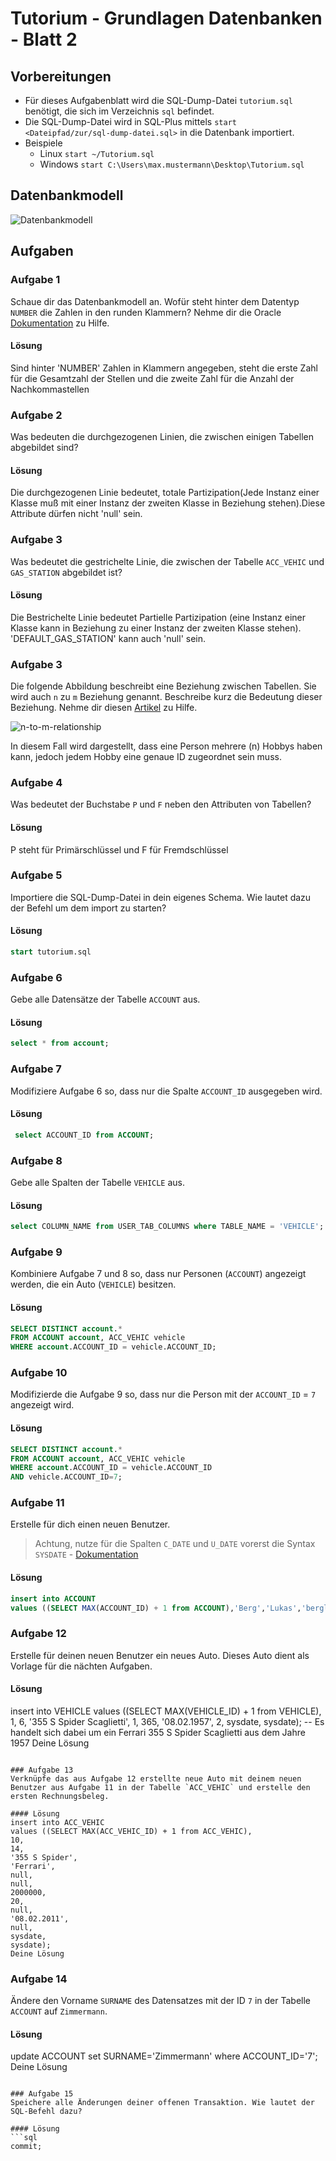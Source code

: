 # Tutorium - Grundlagen Datenbanken - Blatt 2

## Vorbereitungen
* Für dieses Aufgabenblatt wird die SQL-Dump-Datei `tutorium.sql` benötigt, die sich im Verzeichnis `sql` befindet.
* Die SQL-Dump-Datei wird in SQL-Plus mittels `start <Dateipfad/zur/sql-dump-datei.sql>` in die Datenbank importiert.
* Beispiele
  * Linux `start ~/Tutorium.sql`
  * Windows `start C:\Users\max.mustermann\Desktop\Tutorium.sql`

## Datenbankmodell
![Datenbankmodell](./img/datamodler_schema.png)

## Aufgaben

### Aufgabe 1
Schaue dir das Datenbankmodell an. Wofür steht hinter dem Datentyp `NUMBER` die Zahlen in den runden Klammern?
Nehme dir die Oracle [Dokumentation](https://docs.oracle.com/cd/B28359_01/server.111/b28318/datatype.htm#CNCPT012) zu Hilfe.

#### Lösung
Sind hinter 'NUMBER' Zahlen in Klammern angegeben, steht die erste Zahl für die Gesamtzahl der Stellen und die zweite Zahl für die Anzahl der Nachkommastellen

### Aufgabe 2
Was bedeuten die durchgezogenen Linien, die zwischen einigen Tabellen abgebildet sind?

#### Lösung
Die durchgezogenen Linie bedeutet, totale Partizipation(Jede Instanz einer Klasse muß mit einer Instanz der zweiten
Klasse in Beziehung stehen).Diese Attribute dürfen nicht 'null' sein.

### Aufgabe 3
Was bedeutet die gestrichelte Linie, die zwischen der Tabelle `ACC_VEHIC` und `GAS_STATION` abgebildet ist?

#### Lösung
Die Bestrichelte Linie bedeutet Partielle Partizipation (eine Instanz einer Klasse kann in Beziehung zu einer
Instanz der zweiten Klasse stehen). 'DEFAULT_GAS_STATION' kann auch 'null' sein.

### Aufgabe 3
Die folgende Abbildung beschreibt eine Beziehung zwischen Tabellen. Sie wird auch `n` zu `m` Beziehung genannt. Beschreibe kurz die Bedeutung dieser Beziehung.
Nehme dir diesen [Artikel](https://glossar.hs-augsburg.de/Beziehungstypen) zu Hilfe.

![n-to-m-relationship](./img/n-to-m-relationship.png)

In diesem Fall wird dargestellt, dass eine Person mehrere (n) Hobbys haben kann, jedoch jedem Hobby eine genaue ID zugeordnet sein muss.

### Aufgabe 4
Was bedeutet der Buchstabe `P` und `F` neben den Attributen von Tabellen?

#### Lösung
P steht für Primärschlüssel und F für Fremdschlüssel

### Aufgabe 5
Importiere die SQL-Dump-Datei in dein eigenes Schema. Wie lautet dazu der Befehl um dem import zu starten?

#### Lösung
```sql
start tutorium.sql
```

### Aufgabe 6
Gebe alle Datensätze der Tabelle `ACCOUNT` aus.

#### Lösung
```sql
select * from account;
```

### Aufgabe 7
Modifiziere Aufgabe 6 so, dass nur die Spalte `ACCOUNT_ID` ausgegeben wird.

#### Lösung
```sql
 select ACCOUNT_ID from ACCOUNT;
```

### Aufgabe 8
Gebe alle Spalten der Tabelle `VEHICLE` aus.

#### Lösung
```sql
select COLUMN_NAME from USER_TAB_COLUMNS where TABLE_NAME = 'VEHICLE';
```

### Aufgabe 9
Kombiniere Aufgabe 7 und 8 so, dass nur Personen (`ACCOUNT`) angezeigt werden, die ein Auto (`VEHICLE`) besitzen.

#### Lösung
```sql
SELECT DISTINCT account.* 
FROM ACCOUNT account, ACC_VEHIC vehicle 
WHERE account.ACCOUNT_ID = vehicle.ACCOUNT_ID;
```

### Aufgabe 10
Modifizierde die Aufgabe 9 so, dass nur die Person mit der `ACCOUNT_ID` = `7` angezeigt wird.

#### Lösung
```sql
SELECT DISTINCT account.* 
FROM ACCOUNT account, ACC_VEHIC vehicle 
WHERE account.ACCOUNT_ID = vehicle.ACCOUNT_ID
AND vehicle.ACCOUNT_ID=7;
```

### Aufgabe 11
Erstelle für dich einen neuen Benutzer.
> Achtung, nutze für die Spalten `C_DATE` und `U_DATE` vorerst die Syntax `SYSDATE` - [Dokumentation](https://docs.oracle.com/cd/B19306_01/server.102/b14200/functions172.htm)

#### Lösung
```sql
insert into ACCOUNT
values ((SELECT MAX(ACCOUNT_ID) + 1 from ACCOUNT),'Berg','Lukas','berglu@hochschule-trier.de',sysdate,sysdate);

```

### Aufgabe 12
Erstelle für deinen neuen Benutzer ein neues Auto. Dieses Auto dient als Vorlage für die nächten Aufgaben.

#### Lösung
insert into VEHICLE
values ((SELECT MAX(VEHICLE_ID) + 1 from VEHICLE),
1,
6,
'355 S Spider Scaglietti',
1,
365,
'08.02.1957',
2,
sysdate,
sysdate);
-- Es handelt sich dabei um ein Ferrari 355 S Spider Scaglietti aus dem Jahre 1957
Deine Lösung
```

### Aufgabe 13
Verknüpfe das aus Aufgabe 12 erstellte neue Auto mit deinem neuen Benutzer aus Aufgabe 11 in der Tabelle `ACC_VEHIC` und erstelle den ersten Rechnungsbeleg.

#### Lösung
insert into ACC_VEHIC
values ((SELECT MAX(ACC_VEHIC_ID) + 1 from ACC_VEHIC),
10,
14,
'355 S Spider',
'Ferrari',
null,
null,
2000000,
20,
null,
'08.02.2011',
null,
sysdate,
sysdate);
Deine Lösung
```

### Aufgabe 14
Ändere den Vorname `SURNAME` des Datensatzes mit der ID `7` in der Tabelle `ACCOUNT` auf `Zimmermann`.

#### Lösung
update ACCOUNT set SURNAME='Zimmermann' where ACCOUNT_ID='7';
Deine Lösung
```

### Aufgabe 15
Speichere alle Änderungen deiner offenen Transaktion. Wie lautet der SQL-Befehl dazu?

#### Lösung
```sql
commit;
```
